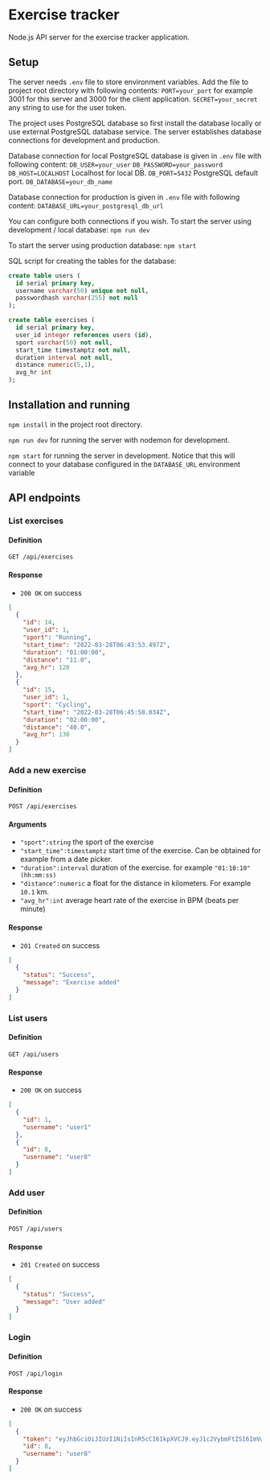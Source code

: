 # Exercise tracker

Node.js API server for the exercise tracker application.

## Setup

The server needs `.env` file to store environment variables.
Add the file to project root directory with following contents:
`PORT=your_port` for example 3001 for this server and 3000 for the client application.
`SECRET=your_secret` any string to use for the user token.

The project uses PostgreSQL database so first install the database locally or use external PostgreSQL database service.
The server establishes database connections for development and production.

Database connection for local PostgreSQL database is given in `.env` file with following content:
`DB_USER=your_user`
`DB_PASSWORD=your_password`
`DB_HOST=LOCALHOST` Localhost for local DB.
`DB_PORT=5432` PostgreSQL default port.
`DB_DATABASE=your_db_name`

Database connection for production is given in `.env` file with following content:
`DATABASE_URL=your_postgresql_db_url`

You can configure both connections if you wish.
To start the server using development / local database:
`npm run dev`

To start the server using production database:
`npm start`

SQL script for creating the tables for the database:

```sql
create table users (
  id serial primary key,
  username varchar(50) unique not null,
  passwordhash varchar(255) not null
);

create table exercises (
  id serial primary key,
  user_id integer references users (id),
  sport varchar(50) not null,
  start_time timestamptz not null,
  duration interval not null,
  distance numeric(5,1),
  avg_hr int
);
```

## Installation and running

`npm install` in the project root directory.

`npm run dev` for running the server with nodemon for development.

`npm start` for running the server in development. Notice that this will connect to your database configured in the `DATABASE_URL` environment variable

## API endpoints

### List exercises

#### Definition

`GET /api/exercises`

#### Response

- `200 OK` on success

```json
[
  {
    "id": 14,
    "user_id": 1,
    "sport": "Running",
    "start_time": "2022-03-28T06:43:53.497Z",
    "duration": "01:00:00",
    "distance": "11.0",
    "avg_hr": 120
  },
  {
    "id": 15,
    "user_id": 1,
    "sport": "Cycling",
    "start_time": "2022-03-28T06:45:58.034Z",
    "duration": "02:00:00",
    "distance": "40.0",
    "avg_hr": 130
  }
]
```

### Add a new exercise

#### Definition

`POST /api/exercises`

#### Arguments

- `"sport":string` the sport of the exercise
- `"start_time":timestamptz` start time of the exercise. Can be obtained for example from a date picker.
- `"duration":interval` duration of the exercise. for example `"01:10:10" (hh:mm:ss)`
- `"distance":numeric` a float for the distance in kilometers. For example `10.1` km.
- `"avg_hr":int` average heart rate of the exercise in BPM (beats per minute)

#### Response

- `201 Created` on success

```json
[
  {
    "status": "Success",
    "message": "Exercise added"
  }
]
```

### List users

#### Definition

`GET /api/users`

#### Response

- `200 OK` on success

```json
[
  {
    "id": 1,
    "username": "user1"
  },
  {
    "id": 8,
    "username": "user8"
  }
]
```

### Add user

#### Definition

`POST /api/users`

#### Response

- `201 Created` on success

```json
[
  {
    "status": "Success",
    "message": "User added"
  }
]
```

### Login

#### Definition

`POST /api/login`

#### Response

- `200 OK` on success

```json
[
  {
    "token": "eyJhbGciOiJIUzI1NiIsInR5cCI6IkpXVCJ9.eyJ1c2VybmFtZSI6ImVwcHUyIiwiaWQiOjgsImlhdCI6MTY0ODQ3Mzk0NSwiZXhwIjoxNjQ4NDc3NTQ1fQ.LDcxvIKuc2eS5tbJ18mm_ytxAbZsmcSBTaJMzUQ8jss",
    "id": 8,
    "username": "user8"
  } 
]
```
